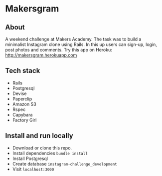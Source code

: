 Makersgram
===================


## About

A weekend challenge at Makers Academy. The task was to build a minimalist Instagram clone using Rails. In this up users can sign-up, login, post photos and comments.
Try this app on Heroku: http://makersgram.herokuapp.com


## Tech stack

* Rails
* Postgresql
* Devise
* Paperclip
* Amazon S3
* Rspec
* Capybara
* Factory Girl


## Install and run locally

* Download or clone this repo.
* Install dependencies `bundle install`
* Install Postgresql
* Create database `instagram-challenge_development`
* Visit `localhost:3000`
